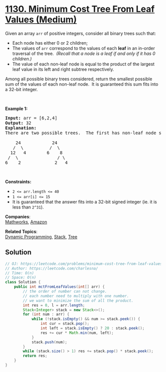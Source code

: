 # [1130. Minimum Cost Tree From Leaf Values (Medium)](https://leetcode.com/problems/minimum-cost-tree-from-leaf-values/)

<p>Given an array <code>arr</code> of positive integers, consider all binary trees such that:</p>

<ul>
	<li>Each node has either 0 or 2 children;</li>
	<li>The values of <code>arr</code> correspond to the values of each&nbsp;<strong>leaf</strong> in an in-order traversal of the tree.&nbsp; <em>(Recall that a node is a leaf if and only if it has 0 children.)</em></li>
	<li>The value&nbsp;of each non-leaf node is equal to the product of the largest leaf value in its left and right subtree respectively.</li>
</ul>

<p>Among all possible binary trees considered,&nbsp;return the smallest possible sum of the values of each non-leaf node.&nbsp; It is guaranteed this sum fits into a 32-bit integer.</p>

<p>&nbsp;</p>
<p><strong>Example 1:</strong></p>

<pre><strong>Input:</strong> arr = [6,2,4]
<strong>Output:</strong> 32
<strong>Explanation:</strong>
There are two possible trees.  The first has non-leaf node sum 36, and the second has non-leaf node sum 32.

    24            24
   /  \          /  \
  12   4        6    8
 /  \               / \
6    2             2   4
</pre>

<p>&nbsp;</p>
<p><strong>Constraints:</strong></p>

<ul>
	<li><code>2 &lt;= arr.length &lt;= 40</code></li>
	<li><code>1 &lt;= arr[i] &lt;= 15</code></li>
	<li>It is guaranteed that the answer fits into a 32-bit signed integer (ie.&nbsp;it is less than <code>2^31</code>).</li>
</ul>

**Companies**:  
[Mathworks](https://leetcode.com/company/mathworks), [Amazon](https://leetcode.com/company/amazon)

**Related Topics**:  
[Dynamic Programming](https://leetcode.com/tag/dynamic-programming/), [Stack](https://leetcode.com/tag/stack/), [Tree](https://leetcode.com/tag/tree/)

## Solution 

```java
// OJ: https://leetcode.com/problems/minimum-cost-tree-from-leaf-values/
// Author: https://leetcode.com/charlesna/
// Time: O(n)
// Space: O(n)
class Solution {
    public int mctFromLeafValues(int[] arr) {
        // the order of number can not change.
        // each number need to multiply with one number. 
        // we want to minimize the sum of all the product. 
        int res = 0, l = arr.length;
        Stack<Integer> stack = new Stack<>();
        for (int num : arr) {
            while (!stack.isEmpty() && num >= stack.peek()) {
                int cur = stack.pop();
                int left = stack.isEmpty() ? 20 : stack.peek();
                res += cur * Math.min(num, left);
            }
            stack.push(num);
        }
        while (stack.size() > 1) res += stack.pop() * stack.peek();
        return res;
    }
}
```